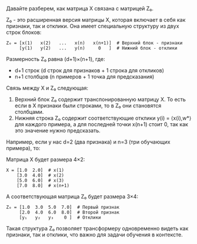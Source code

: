 Давайте разберем, как матрица X связана с матрицей Z₀.

Z₀ - это расширенная версия матрицы X, которая включает в себя как признаки, так и отклики. Она имеет специальную структуру из двух строк блоков:

```
Z₀ = [x(1)   x(2)   ...   x(n)   x(n+1)]  # Верхний блок - признаки
     [y(1)   y(2)   ...   y(n)     0   ]  # Нижний блок - отклики
```

Размерность Z₀ равна (d+1)×(n+1), где:
- d+1 строк (d строк для признаков + 1 строка для откликов)
- n+1 столбцов (n примеров + 1 точка для предсказания)

Связь между X и Z₀ следующая:
1. Верхний блок Z₀ содержит транспонированную матрицу X. То есть если в X признаки были строками, то в Z₀ они становятся столбцами.
2. Нижняя строка Z₀ содержит соответствующие отклики y(i) = ⟨x(i),w*⟩ для каждого примера, а для последней точки x(n+1) стоит 0, так как это значение нужно предсказать.

Например, если у нас d=2 (два признака) и n=3 (три обучающих примера), то:

Матрица X будет размера 4×2:
```
X = [1.0  2.0]  # x(1)
    [3.0  4.0]  # x(2)
    [5.0  6.0]  # x(3)
    [7.0  8.0]  # x(n+1)
```

А соответствующая матрица Z₀ будет размера 3×4:
```
Z₀ = [1.0  3.0  5.0  7.0]  # Первый признак
     [2.0  4.0  6.0  8.0]  # Второй признак
     [y₁   y₂   y₃    0 ]  # Отклики
```

Такая структура Z₀ позволяет трансформеру одновременно видеть как признаки, так и отклики, что важно для задачи обучения в контексте.